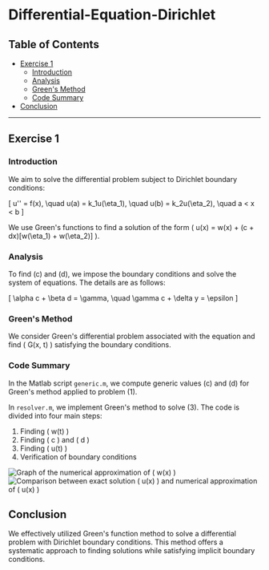 # Differential-Equation-Dirichlet


## Table of Contents
- [Exercise 1](#exercise-1)
  - [Introduction](#introduction)
  - [Analysis](#analysis)
  - [Green's Method](#greens-method)
  - [Code Summary](#code-summary)
- [Conclusion](#conclusion)

---

## Exercise 1

### Introduction
We aim to solve the differential problem subject to Dirichlet boundary conditions:

\[
u'' = f(x), \quad u(a) = k_1u(\eta_1), \quad u(b) = k_2u(\eta_2), \quad a < x < b
\]

We use Green's functions to find a solution of the form \( u(x) = w(x) + (c + dx)[w(\eta_1) + w(\eta_2)] \).

### Analysis
To find \(c\) and \(d\), we impose the boundary conditions and solve the system of equations. The details are as follows:

\[
\alpha c + \beta d = \gamma, \quad \gamma c + \delta y = \epsilon
\]

### Green's Method
We consider Green's differential problem associated with the equation and find \( G(x, t) \) satisfying the boundary conditions.

### Code Summary
In the Matlab script `generic.m`, we compute generic values \(c\) and \(d\) for Green's method applied to problem (1).

In `resolver.m`, we implement Green's method to solve (3). The code is divided into four main steps:
1. Finding \( w(t) \)
2. Finding \( c \) and \( d \)
3. Finding \( u(t) \)
4. Verification of boundary conditions

![Graph of the numerical approximation of \( w(x) \)](Figure1.png)
![Comparison between exact solution \( u(x) \) and numerical approximation of \( u(x) \)](Figure2.png)

## Conclusion
We effectively utilized Green's function method to solve a differential problem with Dirichlet boundary conditions. This method offers a systematic approach to finding solutions while satisfying implicit boundary conditions.

